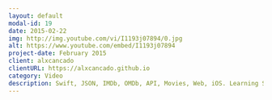 ```yaml
---
layout: default
modal-id: 19
date: 2015-02-22
img: http://img.youtube.com/vi/I1193j07894/0.jpg
alt: https://www.youtube.com/embed/I1193j07894
project-date: February 2015
client: alxcancado
clientURL: https://alxcancado.github.io
category: Video
description: Swift, JSON, IMDb, OMDb, API, Movies, Web, iOS. Learning Swift. Connect the App to the web and pull movies search results online using JSON.
---
```

